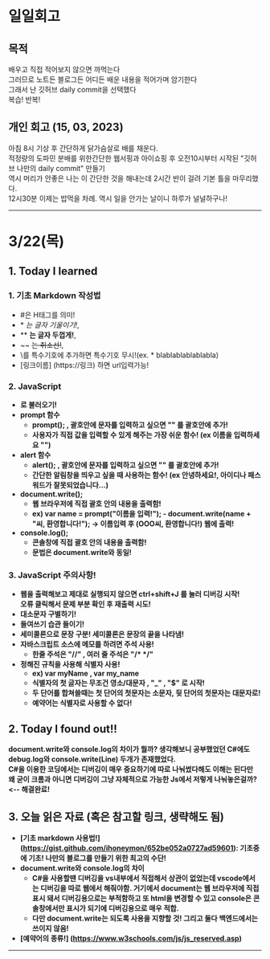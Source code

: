 # 일일회고

## 목적
배우고 직접 적어보지 않으면 까먹는다   
그러므로 노트든 블로그든 어디든 배운 내용을 적어가며 암기한다   
그래서 난 깃허브 daily commit을 선택했다   
복습! 반복!

## 개인 회고 (15, 03, 2023)
아침 8시 기상 후 간단하게 닭가슴살로 배를 채운다. <br>
적정량의 도파민 분배를 위한간단한 웹서핑과 아이쇼핑 후 오전10시부터 시작된 "깃허브 나만의 daily commit" 만들기 <br>
역시 머리가 안좋은 나는 이 간단한 것을 해내는데 2시간 반이 걸려 기본 틀을 마무리했다. <br>
12시30분 이제는 밥먹을 차례. 역시 일을 안가는 날이니 하루가 널널하구나!
- - - -
# 3/22(목)

## 1. Today I learned
### 1. 기초 Markdown 작성법
   * #은 H태그를 의미!   
   * \* *는 글자 기울이기!*,   
   * \** **는 글자 두껍게!**, 
   * \~~ ~~는 취소선!~~,   
   * \를 특수기호에 추가하면 특수기호 무시!(ex. \* blablablablablabla)
   * [링크이름] \(https://링크) 하면 url입력가능!


### 2. JavaScript
  *  **<script> 태그**  
    * <script> 태그는 html문서 어디든 사용 가능!  
    * <script> 태그는 한 문서안에 여러 개를 사용해도 됨!  
    * <script> 태그가 삽입된 위치에서 소스 실행!  
    * js파일을 불러오려면 <body></body> 태그 안에 <script src="\~~~~~"></script> 로 불러오기!
  * **prompt 함수**
    * prompt(); , **괄호안에 문자를 입력하고 싶으면 "" 를 괄호안에 추가!**
    * 사용자가 직접 값을 입력할 수 있게 해주는 가장 쉬운 함수! (ex 이름을 입력하세요 "")
  * **alert 함수**
    * alert(); , **괄호안에 문자를 입력하고 싶으면 "" 를 괄호안에 추가!**
    * 간단한 알림창을 띄우고 싶을 때 사용하는 함수! (ex 안녕하세요!, 아이디나 패스워드가 잘못되었습니다...)
  * **document.write();**
    * 웹 브라우저에 직접 괄호 안의 내용을 출력함!
    * ex) var name = prompt("이름을 입력!"); - document.write(name + "씨, 환영합니다!"); -> 이름입력 후 (OOO씨, 환영합니다!) 웹에 출력! 
  * **console.log();**
    * 콘솔창에 직접 괄호 안의 내용을 출력함!
    * 문법은 document.write와 동일!

### 3. JavaScript 주의사항!
  * 웹을 출력해보고 제대로 실행되지 않으면 ctrl+shift+J 를 눌러 디버깅 시작! <br>
    오류 클릭해서 문제 부분 확인 후 재출력 시도!
  * 대소문자 구별하기!
  * 들여쓰기 습관 들이기!
  * 세미콜론으로 문장 구분! 세미콜론은 문장의 끝을 나타냄!
  * 자바스크립트 소스에 메모를 하려면 주석 사용!
    * 한줄 주석은 "//" , 여러 줄 주석은 "/* */"
  * 정해진 규칙을 사용해 식별자 사용!
    * ex) var myName , var my_name
    * 식별자의 첫 글자는 무조건 영소/대문자 , "\_" , "$" 로 시작! 
    * 두 단어를 합쳐쓸때는 첫 단어의 첫문자는 소문자, 뒷 단어의 첫문자는 대문자로!
    * **예약어는 식별자로 사용할 수 없다!**


## 2. Today I found out!!     

**document.write와 console.log의 차이**가 뭘까? 생각해보니 공부했었던 C#에도 debug.log와 console.write(Line) 두개가 존재했었다.   
C#을 이용한 코딩에서는 디버깅이 매우 중요하기에 따로 나눠썼다해도 이해는 된다만     
왜 굳이 크롬과 아니면 디버깅이 그냥 자체적으로 가능한 Js에서 저렇게 나눠놓은걸까?  <-- 해결완료!


## 3. 오늘 읽은 자료 (혹은 참고할 링크, 생략해도 됨)
* **[기초 markdown 사용법!]** \(https://gist.github.com/ihoneymon/652be052a0727ad59601): 기초중에 기초! 나만의 블로그를 만들기 위한 최고의 수단! 
* **document.write와 console.log의 차이**
  * C#을 사용할땐 디버깅을 vs내부에서 직접해서 상관이 없었는데 vscode에서는 디버깅을 따로 웹에서 해줘야함. 
    거기에서 document는 웹 브라우저에 직접 표시 돼서 디버깅용으로는 부적함하고 또 html을 변경할 수 있고 console은 콘솔창에서만 표시가 되기에 디버깅용으로 매우 적합. 
  * 다만 document.write는 되도록 사용을 지향할 것! 그리고 둘다 백엔드에서는 쓰이지 않음!
* **[예약어의 종류!]** \(https://www.w3schools.com/js/js_reserved.asp) 


- - - -
